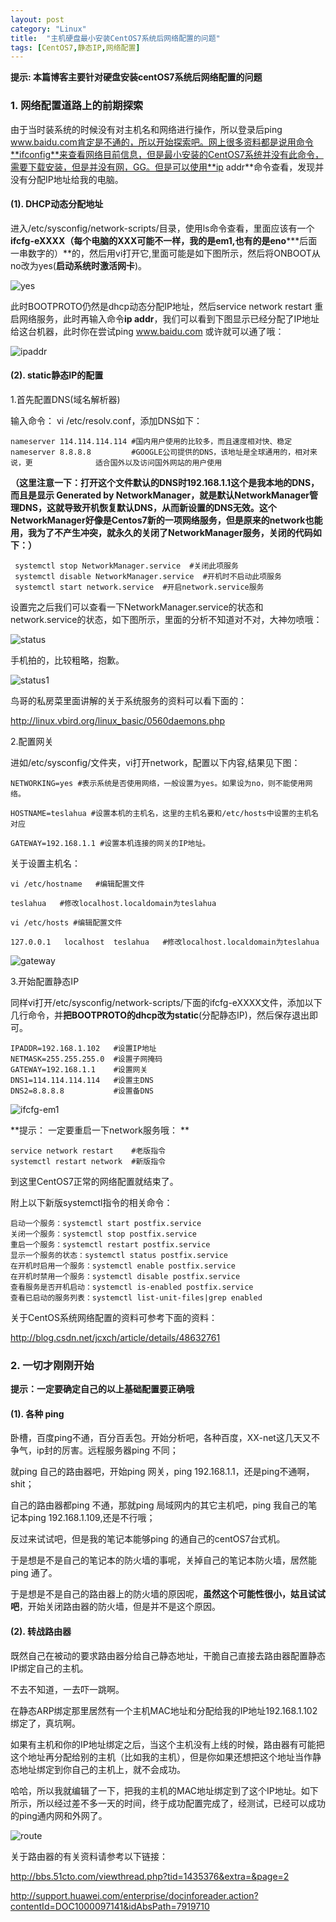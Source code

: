 ```yaml
---
layout: post
category: "Linux"
title:  "主机硬盘最小安装CentOS7系统后网络配置的问题"
tags: [CentOS7,静态IP,网络配置]
---
```

**提示: 本篇博客主要针对硬盘安装centOS7系统后网络配置的问题**

### 1. 网络配置道路上的前期探索

   由于当时装系统的时候没有对主机名和网络进行操作，所以登录后ping www.baidu.com肯定是不通的，所以开始探索吧。网上很多资料都是说用命令**ifconfig**来查看网络目前信息，但是最小安装的CentOS7系统并没有此命令，需要下载安装，但是并没有网，GG。但是可以使用**ip addr**命令查看，发现并没有分配IP地址给我的电脑。
<!-- more -->

#### (1). DHCP动态分配地址

   进入/etc/sysconfig/network-scripts/目录，使用ls命令查看，里面应该有一个**ifcfg-eXXXX（每个电脑的XXX可能不一样，我的是em1,也有的是eno*****后面一串数字的）**的，然后用vi打开它,里面可能是如下图所示，然后将ONBOOT从no改为yes(**启动系统时激活网卡**)。

   ![yes](https://thumbnail0.baidupcs.com/thumbnail/91146d01ffeb9fba84a53c49728c87af?fid=559684340-250528-1006652403511289&time=1507856400&rt=pr&sign=FDTAER-DCb740ccc5511e5e8fedcff06b081203-ihPHxlmtG1BLS97wEXEXuKWWRq4%3d&expires=8h&chkbd=0&chkv=0&dp-logid=6619392610930247244&dp-callid=0&size=c10000_u10000&quality=90&vuk=559684340&ft=image)

   此时BOOTPROTO仍然是dhcp动态分配IP地址，然后service network restart 重启网络服务，此时再输入命令**ip addr**，我们可以看到下图显示已经分配了IP地址给这台机器，此时你在尝试ping www.baidu.com 或许就可以通了哦：

   ![ipaddr](https://pcs.baidu.com/rest/2.0/pcs/thumbnail?method=generate&app_id=250528&path=%2FBlogImages%2Fipaddr.jpg&quality=90&size=c10000_u10000)

#### (2). static静态IP的配置

   1.首先配置DNS(域名解析器)
    
   输入命令： vi /etc/resolv.conf，添加DNS如下：

    nameserver 114.114.114.114 #国内用户使用的比较多，而且速度相对快、稳定
    nameserver 8.8.8.8         #GOOGLE公司提供的DNS，该地址是全球通用的，相对来说，更              适合国外以及访问国外网站的用户使用

   **（这里注意一下：打开这个文件默认的DNS时192.168.1.1这个是我本地的DNS，而且是显示
   Generated by NetworkManager，就是默认NetworkManager管理DNS，这就导致开机恢复默认DNS，从而新设置的DNS无效。这个NetworkManager好像是Centos7新的一项网络服务，但是原来的network也能用，我为了不产生冲突，就永久的关闭了NetworkManager服务，关闭的代码如下：）**

     systemctl stop NetworkManager.service  #关闭此项服务
     systemctl disable NetworkManager.service  #开机时不启动此项服务
     systemctl start network.service  #开启network.service服务 

   设置完之后我们可以查看一下NetworkManager.service的状态和network.service的状态，如下图所示，里面的分析不知道对不对，大神勿喷哦：

   ![status](https://thumbnail0.baidupcs.com/thumbnail/5284afb442c0ada3a34b5459526b627c?fid=559684340-250528-501780878249465&time=1507874400&rt=pr&sign=FDTAER-DCb740ccc5511e5e8fedcff06b081203-6pSxLnlU35aFwiaaq%2bkzO0KcXLY%3d&expires=8h&chkbd=0&chkv=0&dp-logid=6624221273830623004&dp-callid=0&size=c10000_u10000&quality=90&vuk=559684340&ft=image)


   手机拍的，比较粗略，抱歉。

   ![status1](https://thumbnail0.baidupcs.com/thumbnail/c94f048c84466acbbc3a1418c135a2b8?fid=559684340-250528-246095078947728&time=1507874400&rt=pr&sign=FDTAER-DCb740ccc5511e5e8fedcff06b081203-M6GclQ4dA6yyS4bNLoulbpPiBDw%3d&expires=8h&chkbd=0&chkv=0&dp-logid=6624221273830623004&dp-callid=0&size=c10000_u10000&quality=90&vuk=559684340&ft=image)

   鸟哥的私房菜里面讲解的关于系统服务的资料可以看下面的：

   <http://linux.vbird.org/linux_basic/0560daemons.php>

   2.配置网关

   进如/etc/sysconfig/文件夹，vi打开network，配置以下内容,结果见下图：

    NETWORKING=yes #表示系统是否使用网络，一般设置为yes。如果设为no，则不能使用网络。

    HOSTNAME=teslahua #设置本机的主机名，这里的主机名要和/etc/hosts中设置的主机名对应

    GATEWAY=192.168.1.1 #设置本机连接的网关的IP地址。

   关于设置主机名：

    vi /etc/hostname   #编辑配置文件

    teslahua   #修改localhost.localdomain为teslahua

    vi /etc/hosts #编辑配置文件

    127.0.0.1   localhost  teslahua   #修改localhost.localdomain为teslahua

   ![gateway](https://pcs.baidu.com/rest/2.0/pcs/thumbnail?method=generate&app_id=250528&path=%2FBlogImages%2Fgateway.jpg&quality=90&size=c10000_u10000)

   3.开始配置静态IP 

   同样vi打开/etc/sysconfig/network-scripts/下面的ifcfg-eXXXX文件，添加以下几行命令，并**把BOOTPROTO的dhcp改为static**(分配静态IP)，然后保存退出即可。

    IPADDR=192.168.1.102   #设置IP地址
    NETMASK=255.255.255.0  #设置子网掩码
    GATEWAY=192.168.1.1    #设置网关
    DNS1=114.114.114.114   #设置主DNS
    DNS2=8.8.8.8           #设置备DNS


   ![ifcfg-em1](https://pcs.baidu.com/rest/2.0/pcs/thumbnail?method=generate&app_id=250528&path=%2FBlogImages%2Fifcfg-em1.jpg&quality=90&size=c10000_u10000)

   **提示：  一定要重启一下network服务哦： **

    service network restart    #老版指令
    systemctl restart network  #新版指令

   到这里CentOS7正常的网络配置就结束了。

   附上以下新版systemctl指令的相关命令：

    启动一个服务：systemctl start postfix.service
    关闭一个服务：systemctl stop postfix.service
    重启一个服务：systemctl restart postfix.service
    显示一个服务的状态：systemctl status postfix.service
    在开机时启用一个服务：systemctl enable postfix.service
    在开机时禁用一个服务：systemctl disable postfix.service
    查看服务是否开机启动：systemctl is-enabled postfix.service
    查看已启动的服务列表：systemctl list-unit-files|grep enabled

   关于CentOS系统网络配置的资料可参考下面的资料：

   <http://blog.csdn.net/jcxch/article/details/48632761>


### 2. 一切才刚刚开始

**提示：一定要确定自己的以上基础配置要正确哦**

#### (1). 各种 ping 
  
   卧槽，百度ping不通，百分百丢包。开始分析吧，各种百度，XX-net这几天又不争气，ip封的厉害。远程服务器ping 不同；

   就ping 自己的路由器吧，开始ping 网关，ping 192.168.1.1，还是ping不通啊，shit；

   自己的路由器都ping 不通，那就ping 局域网内的其它主机吧，ping 我自己的笔记本ping 192.168.1.109,还是不行哦；

   反过来试试吧，但是我的笔记本能够ping 的通自己的centOS7台式机。

   于是想是不是自己的笔记本的防火墙的事呢，关掉自己的笔记本防火墙，居然能ping 通了。

   于是想是不是自己的路由器上的防火墙的原因呢，**虽然这个可能性很小，姑且试试吧**，开始关闭路由器的防火墙，但是并不是这个原因。

#### (2). 转战路由器

   既然自己在被动的要求路由器分给自己静态地址，干脆自己直接去路由器配置静态IP绑定自己的主机。
 
   不去不知道，一去吓一跳啊。 

   在静态ARP绑定那里居然有一个主机MAC地址和分配给我的IP地址192.168.1.102绑定了，真坑啊。

   如果有主机和你的IP地址绑定之后，当这个主机没有上线的时候，路由器有可能把这个地址再分配给别的主机（比如我的主机），但是你如果还想把这个地址当作静态地址绑定到你自己的主机上，就不会成功。

   哈哈，所以我就编辑了一下，把我的主机的MAC地址绑定到了这个IP地址。如下所示，所以经过差不多一天的时间，终于成功配置完成了，经测试，已经可以成功的ping通内网和外网了。

   ![route](https://thumbnail0.baidupcs.com/thumbnail/134bbb1a0c5fb666246628f03c797841?fid=559684340-250528-1119019000027602&time=1507881600&rt=pr&sign=FDTAER-DCb740ccc5511e5e8fedcff06b081203-vMTo1faZeBPY3LkhCMAJYipz%2bcA%3d&expires=8h&chkbd=0&chkv=0&dp-logid=6625519485950431391&dp-callid=0&size=c10000_u10000&quality=90&vuk=559684340&ft=image)

   关于路由器的有关资料请参考以下链接：

   <http://bbs.51cto.com/viewthread.php?tid=1435376&extra=&page=2>

   <http://support.huawei.com/enterprise/docinforeader.action?contentId=DOC1000097141&idAbsPath=7919710>
   
   

  

   



   
 


 














